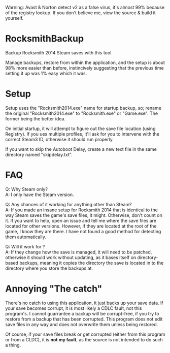 Warning: Avast & Norton detect v2 as a false virus, it's almost 99% because of the registry lookup. If you don't believe me, view the source & build it yourself.

# RocksmithBackup
Backup Rocksmith 2014 Steam saves with this tool.

Manage backups, restore from within the application, and the setup is about 98% more easier than before, instincively suggesting that the previous time setting it up was 1% easy which it was.

# Setup
Setup uses the "Rocksmith2014.exe" name for startup backup, so; rename the original "Rocksmith2014.exe" to "Rocksmith.exe" or "Game.exe". The former being the better idea.

On initial startup, it will attempt to figure out the save file location (using Registry). If you ues multiple profiles, it'll ask for you to intervene with the correct Steam3 ID, otherwise it should run properly.

If you want to skip the Autoboot Delay, create a new text file in the same directory named "skipdelay.txt".

# FAQ

Q: Why Steam only?  
A: I only have the Steam version. 

Q: Any chances of it working for anything other than Steam?  
A: If you made an insane setup for Rocksmith 2014 that is identical to the way Steam saves the game's save files, it might. Otherwise, don't count on it. If you want to help, open an issue and tell me where the save files are located for other versions. However, if they are located at the root of the game, I know they are there. I have not found a good method for detecting them automatically.

Q: Will it work for <future update>?  
A: If they change how the save is managed, it will need to be patched, otherwise it should work without updating, as it bases itself on directory-based backups, meaning it copies the directory the save is located in to the directory where you store the backups at.

# Annoying "The catch"

There's no catch to using this application, it just backs up your save data. If your save becomes corrupt, it is most likely a CDLC fault, not this program's. I cannot guarrantee a backup will be corrupt-free, if you try to restore from a backup that has been corrupted. This program does not edit save files in any way and does not overwrite them unless being restored.

Of course, if your save files break or get corrupted (either from this program or from a CLDC), it is **not my fault**, as the source is not intended to do such a thing.
